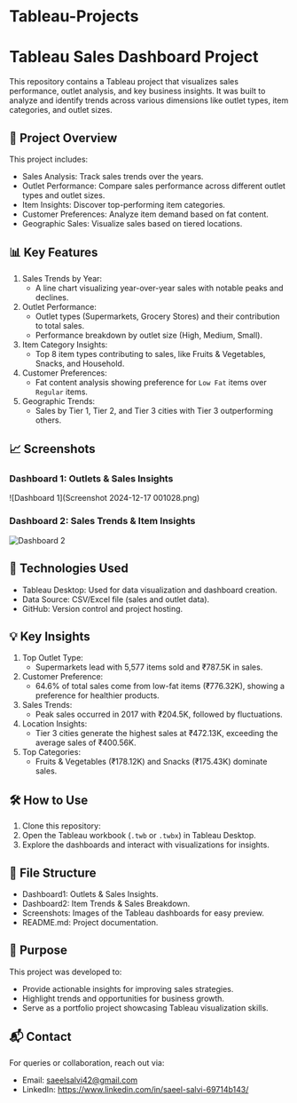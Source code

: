 # Tableau-Projects


# Tableau Sales Dashboard Project

This repository contains a Tableau project that visualizes sales performance, outlet analysis, and key business insights. It was built to analyze and identify trends across various dimensions like outlet types, item categories, and outlet sizes.

## 🚀 Project Overview
This project includes:
- Sales Analysis: Track sales trends over the years.
- Outlet Performance: Compare sales performance across different outlet types and outlet sizes.
- Item Insights: Discover top-performing item categories.
- Customer Preferences: Analyze item demand based on fat content.
- Geographic Sales: Visualize sales based on tiered locations.

## 📊 Key Features
1. Sales Trends by Year:
   - A line chart visualizing year-over-year sales with notable peaks and declines.
2. Outlet Performance:
   - Outlet types (Supermarkets, Grocery Stores) and their contribution to total sales.
   - Performance breakdown by outlet size (High, Medium, Small).
3. Item Category Insights:
   - Top 8 item types contributing to sales, like Fruits & Vegetables, Snacks, and Household.
4. Customer Preferences:
   - Fat content analysis showing preference for `Low Fat` items over `Regular` items.
5. Geographic Trends:
   - Sales by Tier 1, Tier 2, and Tier 3 cities with Tier 3 outperforming others.

## 📈 Screenshots
### Dashboard 1: Outlets & Sales Insights
![Dashboard 1](Screenshot 2024-12-17 001028.png)

### Dashboard 2: Sales Trends & Item Insights
![Dashboard 2](Screenshot2.png)

## 🔧 Technologies Used
- Tableau Desktop: Used for data visualization and dashboard creation.
- Data Source: CSV/Excel file (sales and outlet data).
- GitHub: Version control and project hosting.

## 💡 Key Insights
1. Top Outlet Type:
   - Supermarkets lead with 5,577 items sold and ₹787.5K in sales.
2. Customer Preference:
   - 64.6% of total sales come from low-fat items (₹776.32K), showing a preference for healthier products.
3. Sales Trends:
   - Peak sales occurred in 2017 with ₹204.5K, followed by fluctuations.
4. Location Insights:
   - Tier 3 cities generate the highest sales at ₹472.13K, exceeding the average sales of ₹400.56K.
5. Top Categories:
   - Fruits & Vegetables (₹178.12K) and Snacks (₹175.43K) dominate sales.

## 🛠️ How to Use
1. Clone this repository:
2. Open the Tableau workbook (`.twb` or `.twbx`) in Tableau Desktop.
3. Explore the dashboards and interact with visualizations for insights.

## 📂 File Structure
- Dashboard1: Outlets & Sales Insights.
- Dashboard2: Item Trends & Sales Breakdown.
- Screenshots: Images of the Tableau dashboards for easy preview.
- README.md: Project documentation.

## 🎯 Purpose
This project was developed to:
- Provide actionable insights for improving sales strategies.
- Highlight trends and opportunities for business growth.
- Serve as a portfolio project showcasing Tableau visualization skills.

## 📬 Contact
For queries or collaboration, reach out via:
- Email: saeelsalvi42@gmail.com
- LinkedIn: https://www.linkedin.com/in/saeel-salvi-69714b143/

